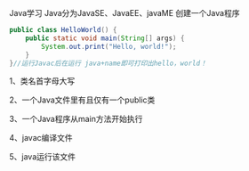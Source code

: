 Java学习 Java分为JavaSE、JavaEE、javaME 创建一个Java程序

```java
public class HelloWorld() {
    public static void main(String[] args) {
        System.out.print("Hello, world!");
    }
}//运行Javac后在运行 java+name即可打印出hello，world！
```

1、类名首字母大写

2、一个Java文件里有且仅有一个public类

3、一个Java程序从main方法开始执行

4、javac编译文件

5、java运行该文件
